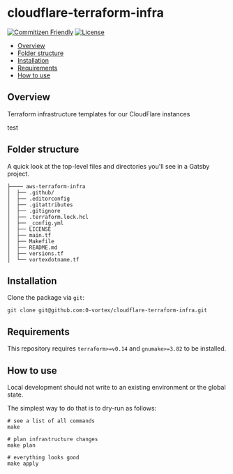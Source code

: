 # cloudflare-terraform-infra

[![Commitizen Friendly](https://img.shields.io/badge/commitizen-friendly-brightgreen.svg)](http://commitizen.github.io/cz-cli/)
 [![License](https://img.shields.io/github/license/0-vortex/workers-lastfm-shields)](./LICENSE)

- [Overview](#overview)
- [Folder structure](#folder-structure)
- [Installation](#installation)
- [Requirements](#requirements)
- [How to use](#how-to-use)

## Overview

Terraform infrastructure templates for our CloudFlare instances

test

## Folder structure

A quick look at the top-level files and directories you'll see in a Gatsby project.

```
├──── aws-terraform-infra
│  ├── .github/
│  ├── .editorconfig
│  ├── .gitattributes
│  ├── .gitignore
│  ├── .terraform.lock.hcl
│  ├── _config.yml
│  ├── LICENSE
│  ├── main.tf
│  ├── Makefile
│  ├── README.md
│  ├── versions.tf
│  └── vortexdotname.tf
```

## Installation

Clone the package via `git`:

```shell
git clone git@github.com:0-vortex/cloudflare-terraform-infra.git
```

## Requirements

This repository requires `terraform>=v0.14` and `gnumake>=3.82` to be installed.

## How to use

Local development should not write to an existing environment or the global state.

The simplest way to do that is to dry-run as follows:

```shell
# see a list of all commands
make

# plan infrastructure changes
make plan

# everything looks good
make apply
```
